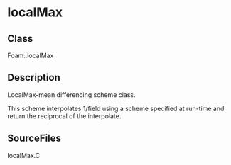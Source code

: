 # localMax 
## Class
Foam::localMax

## Description
LocalMax-mean differencing scheme class.

This scheme interpolates 1/field using a scheme specified at run-time
and return the reciprocal of the interpolate.

## SourceFiles
localMax.C

